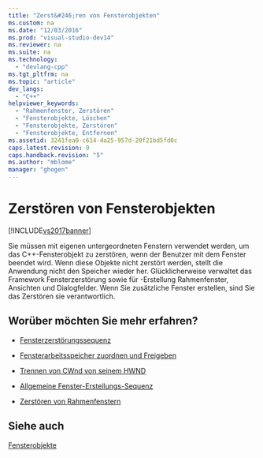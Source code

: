 ```yaml
---
title: "Zerst&#246;ren von Fensterobjekten"
ms.custom: na
ms.date: "12/03/2016"
ms.prod: "visual-studio-dev14"
ms.reviewer: na
ms.suite: na
ms.technology: 
  - "devlang-cpp"
ms.tgt_pltfrm: na
ms.topic: "article"
dev_langs: 
  - "C++"
helpviewer_keywords: 
  - "Rahmenfenster, Zerstören"
  - "Fensterobjekte, Löschen"
  - "Fensterobjekte, Zerstören"
  - "Fensterobjekte, Entfernen"
ms.assetid: 3241fea0-c614-4a25-957d-20f21bd5fd0c
caps.latest.revision: 9
caps.handback.revision: "5"
ms.author: "mblome"
manager: "ghogen"
---
```

# Zerst&#246;ren von Fensterobjekten
[!INCLUDE[vs2017banner](../assembler/inline/includes/vs2017banner.md)]

Sie müssen mit eigenen untergeordneten Fenstern verwendet werden, um das C\+\+\-Fensterobjekt zu zerstören, wenn der Benutzer mit dem Fenster beendet wird.  Wenn diese Objekte nicht zerstört werden, stellt die Anwendung nicht den Speicher wieder her.  Glücklicherweise verwaltet das Framework Fensterzerstörung sowie für \-Erstellung Rahmenfenster, Ansichten und Dialogfelder.  Wenn Sie zusätzliche Fenster erstellen, sind Sie das Zerstören sie verantwortlich.  
  
## Worüber möchten Sie mehr erfahren?  
  
-   [Fensterzerstörungssequenz](../mfc/window-destruction-sequence.md)  
  
-   [Fensterarbeitsspeicher zuordnen und Freigeben](../mfc/allocating-and-deallocating-window-memory.md)  
  
-   [Trennen von CWnd von seinem HWND](../mfc/detaching-a-cwnd-from-its-hwnd.md)  
  
-   [Allgemeine Fenster\-Erstellungs\-Sequenz](../mfc/general-window-creation-sequence.md)  
  
-   [Zerstören von Rahmenfenstern](../mfc/destroying-frame-windows.md)  
  
## Siehe auch  
 [Fensterobjekte](../mfc/window-objects.md)